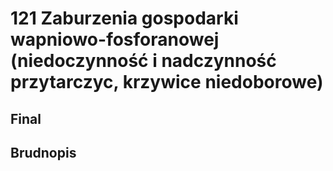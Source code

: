 # 121 Zaburzenia gospodarki wapniowo-fosforanowej (niedoczynność i nadczynność przytarczyc, krzywice niedoborowe)

## Final

## Brudnopis


